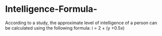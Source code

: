 # Intelligence-Formula-
According to a study, the approximate level of intelligence of a person can be calculated using the following formula:  i = 2 + (y +0.5x)
